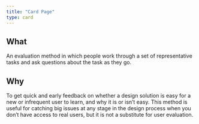 ```yaml
---
title: "Card Page"
type: card
---
```


## What

An evaluation method in which people work through a set of representative tasks and ask questions about the task as they go.

## Why

To get quick and early feedback on whether a design solution is easy for a new or infrequent user to learn, and why it is or isn’t easy. This method is useful for catching big issues at any stage in the design process when you don’t have access to real users, but it is not a substitute for user evaluation.
